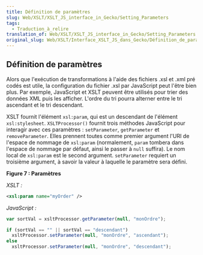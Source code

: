 ```yaml
---
title: Définition de paramètres
slug: Web/XSLT/XSLT_JS_interface_in_Gecko/Setting_Parameters
tags:
  - Traduction_à_relire
translation_of: Web/XSLT/XSLT_JS_interface_in_Gecko/Setting_Parameters
original_slug: Web/XSLT/Interface_XSLT_JS_dans_Gecko/Définition_de_paramètres
---
```

## Définition de paramètres

Alors que l'exécution de transformations à l'aide des fichiers .xsl et .xml pré codés est utile, la configuration du fichier .xsl par JavaScript peut l'être bien plus. Par exemple, JavaScript et XSLT peuvent être utilisés pour trier des données XML puis les afficher. L'ordre du tri pourra alterner entre le tri ascendant et le tri descendant.

XSLT fournit l'élément `xsl:param`, qui est un descendant de l'élément `xsl:stylesheet`. `XSLTProcessor()` fournit trois méthodes JavaScript pour interagir avec ces paramètres&nbsp;: `setParameter`, `getParameter` et `removeParameter`. Elles prennent toutes comme premier argument l'URI de l'espace de nommage de `xsl:param` (normalement, `param` tombera dans l'espace de nommage par défaut, ainsi le passer à `null` suffira). Le nom local de `xsl:param` est le second argument. `setParameter` requiert un troisième argument, à savoir la valeur à laquelle le paramètre sera défini.

**Figure 7&nbsp;: Paramètres**

_XSLT&nbsp;:_

```xml
<xsl:param name="myOrder" />
```

_JavaScript&nbsp;:_

```js
var sortVal = xsltProcessor.getParameter(null, "monOrdre");

if (sortVal == "" || sortVal == "descendant")
  xsltProcessor.setParameter(null, "monOrdre", "ascendant");
else
  xsltProcessor.setParameter(null, "monOrdre", "descendant");
```
